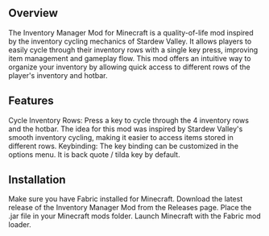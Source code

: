 ## Overview
The Inventory Manager Mod for Minecraft is a quality-of-life mod inspired by the inventory cycling mechanics of Stardew Valley. It allows players to easily cycle through their inventory rows with a single key press, improving item management and gameplay flow. This mod offers an intuitive way to organize your inventory by allowing quick access to different rows of the player's inventory and hotbar.

## Features
Cycle Inventory Rows: Press a key to cycle through the 4 inventory rows and the hotbar.
The idea for this mod was inspired by Stardew Valley's smooth inventory cycling, making it easier to access items stored in different rows.
Keybinding: The key binding can be customized in the options menu. It is back quote / tilda key by default.

## Installation
Make sure you have Fabric installed for Minecraft.
Download the latest release of the Inventory Manager Mod from the Releases page.
Place the .jar file in your Minecraft mods folder.
Launch Minecraft with the Fabric mod loader.

